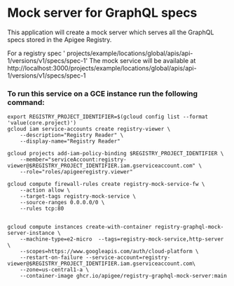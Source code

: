 # Mock server for GraphQL specs

This application will create a mock server which serves all the GraphQL specs
stored in the Apigee Registry.

For a registry spec '
projects/example/locations/global/apis/api-1/versions/v1/specs/spec-1' The mock
service will be available at
http://localhost:3000/projects/example/locations/global/apis/api-1/versions/v1/specs/spec-1

### To run this service on a GCE instance run the following command:

```
export REGISTRY_PROJECT_IDENTIFIER=$(gcloud config list --format 'value(core.project)')
gcloud iam service-accounts create registry-viewer \
    --description="Registry Reader" \
    --display-name="Registry Reader"

gcloud projects add-iam-policy-binding $REGISTRY_PROJECT_IDENTIFIER \
    --member="serviceAccount:registry-viewer@$REGISTRY_PROJECT_IDENTIFIER.iam.gserviceaccount.com" \
    --role="roles/apigeeregistry.viewer"

gcloud compute firewall-rules create registry-mock-service-fw \
    --action allow \
    --target-tags registry-mock-service \
    --source-ranges 0.0.0.0/0 \
    --rules tcp:80


gcloud compute instances create-with-container registry-graphql-mock-server-instance \
	--machine-type=e2-micro  --tags=registry-mock-service,http-server \
	--scopes=https://www.googleapis.com/auth/cloud-platform \
	--restart-on-failure --service-account=registry-viewer@$REGISTRY_PROJECT_IDENTIFIER.iam.gserviceaccount.com\
	--zone=us-central1-a \
    --container-image ghcr.io/apigee/registry-graphql-mock-server:main
```